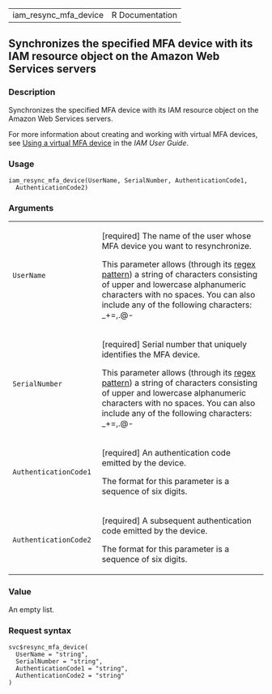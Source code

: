 <table style="width: 100%;">
<tbody>
<tr class="odd">
<td>iam_resync_mfa_device</td>
<td style="text-align: right;">R Documentation</td>
</tr>
</tbody>
</table>

## Synchronizes the specified MFA device with its IAM resource object on the Amazon Web Services servers

### Description

Synchronizes the specified MFA device with its IAM resource object on
the Amazon Web Services servers.

For more information about creating and working with virtual MFA
devices, see [Using a virtual MFA
device](https://docs.aws.amazon.com/IAM/latest/UserGuide/id_credentials_mfa_enable_virtual.html)
in the *IAM User Guide*.

### Usage

    iam_resync_mfa_device(UserName, SerialNumber, AuthenticationCode1,
      AuthenticationCode2)

### Arguments

<table>
<colgroup>
<col style="width: 35%" />
<col style="width: 65%" />
</colgroup>
<tbody>
<tr class="odd">
<td><code id="iam_resync_mfa_device_:_UserName">UserName</code></td>
<td><p>[required] The name of the user whose MFA device you want to
resynchronize.</p>
<p>This parameter allows (through its <a
href="https://en.wikipedia.org/wiki/Regex">regex pattern</a>) a string
of characters consisting of upper and lowercase alphanumeric characters
with no spaces. You can also include any of the following characters:
_+=,.@-</p></td>
</tr>
<tr class="even">
<td><code
id="iam_resync_mfa_device_:_SerialNumber">SerialNumber</code></td>
<td><p>[required] Serial number that uniquely identifies the MFA
device.</p>
<p>This parameter allows (through its <a
href="https://en.wikipedia.org/wiki/Regex">regex pattern</a>) a string
of characters consisting of upper and lowercase alphanumeric characters
with no spaces. You can also include any of the following characters:
_+=,.@-</p></td>
</tr>
<tr class="odd">
<td><code
id="iam_resync_mfa_device_:_AuthenticationCode1">AuthenticationCode1</code></td>
<td><p>[required] An authentication code emitted by the device.</p>
<p>The format for this parameter is a sequence of six digits.</p></td>
</tr>
<tr class="even">
<td><code
id="iam_resync_mfa_device_:_AuthenticationCode2">AuthenticationCode2</code></td>
<td><p>[required] A subsequent authentication code emitted by the
device.</p>
<p>The format for this parameter is a sequence of six digits.</p></td>
</tr>
</tbody>
</table>

### Value

An empty list.

### Request syntax

    svc$resync_mfa_device(
      UserName = "string",
      SerialNumber = "string",
      AuthenticationCode1 = "string",
      AuthenticationCode2 = "string"
    )

